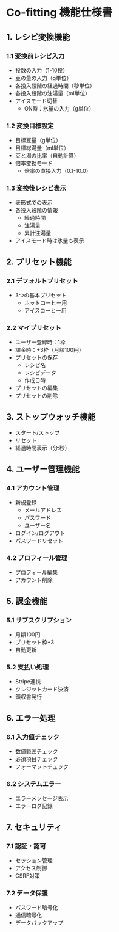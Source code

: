 # Co-fitting 機能仕様書

## 1. レシピ変換機能

### 1.1 変換前レシピ入力
- 投数の入力（1-10投）
- 豆の量の入力（g単位）
- 各投入段階の経過時間（秒単位）
- 各投入段階の注湯量（ml単位）
- アイスモード切替
  - ON時：氷量の入力（g単位）

### 1.2 変換目標設定
- 目標豆量（g単位）
- 目標総湯量（ml単位）
- 豆と湯の比率（自動計算）
- 倍率変換モード
  - 倍率の直接入力（0.1-10.0）

### 1.3 変換後レシピ表示
- 表形式での表示
- 各投入段階の情報
  - 経過時間
  - 注湯量
  - 累計注湯量
- アイスモード時は氷量も表示

## 2. プリセット機能

### 2.1 デフォルトプリセット
- 3つの基本プリセット
  - ホットコーヒー用
  - アイスコーヒー用

### 2.2 マイプリセット
- ユーザー登録時：1枠
- 課金時：+3枠（月額100円）
- プリセットの保存
  - レシピ名
  - レシピデータ
  - 作成日時
- プリセットの編集
- プリセットの削除

## 3. ストップウォッチ機能
- スタート/ストップ
- リセット
- 経過時間表示（分:秒）

## 4. ユーザー管理機能

### 4.1 アカウント管理
- 新規登録
  - メールアドレス
  - パスワード
  - ユーザー名
- ログイン/ログアウト
- パスワードリセット

### 4.2 プロフィール管理
- プロフィール編集
- アカウント削除

## 5. 課金機能

### 5.1 サブスクリプション
- 月額100円
- プリセット枠+3
- 自動更新

### 5.2 支払い処理
- Stripe連携
- クレジットカード決済
- 領収書発行

## 6. エラー処理

### 6.1 入力値チェック
- 数値範囲チェック
- 必須項目チェック
- フォーマットチェック

### 6.2 システムエラー
- エラーメッセージ表示
- エラーログ記録

## 7. セキュリティ

### 7.1 認証・認可
- セッション管理
- アクセス制御
- CSRF対策

### 7.2 データ保護
- パスワード暗号化
- 通信暗号化
- データバックアップ 